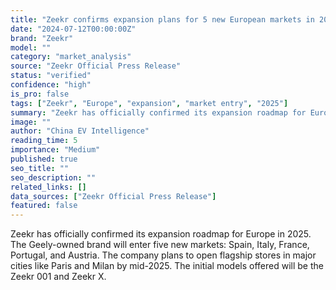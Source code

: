 ```yaml
---
title: "Zeekr confirms expansion plans for 5 new European markets in 2025."
date: "2024-07-12T00:00:00Z"
brand: "Zeekr"
model: ""
category: "market_analysis"
source: "Zeekr Official Press Release"
status: "verified"
confidence: "high"
is_pro: false
tags: ["Zeekr", "Europe", "expansion", "market entry", "2025"]
summary: "Zeekr has officially confirmed its expansion roadmap for Europe in 2025, entering five new markets: Spain, Italy, France, Portugal, and Austria with flagship stores in major cities."
image: ""
author: "China EV Intelligence"
reading_time: 5
importance: "Medium"
published: true
seo_title: ""
seo_description: ""
related_links: []
data_sources: ["Zeekr Official Press Release"]
featured: false
---
```


Zeekr has officially confirmed its expansion roadmap for Europe in 2025. The Geely-owned brand will enter five new markets: Spain, Italy, France, Portugal, and Austria. The company plans to open flagship stores in major cities like Paris and Milan by mid-2025. The initial models offered will be the Zeekr 001 and Zeekr X.
